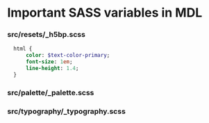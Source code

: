 # Important SASS variables in MDL

### src/resets/_h5bp.scss

```SASS
  html {
      color: $text-color-primary;
      font-size: 1em;
      line-height: 1.4;
  }
```

### src/palette/_palette.scss

### src/typography/_typography.scss

